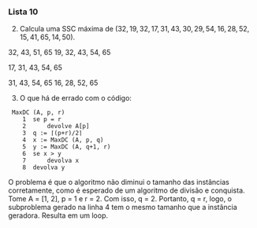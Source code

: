 ### Lista 10



2) Calcula uma SSC máxima de (32, 19, 32, 17, 31, 43, 30, 29, 54, 16, 28, 52, 15, 41, 65, 14, 50).

32, 43, 51, 65
19, 32, 43, 54, 65

17, 31, 43, 54, 65

31, 43, 54, 65
16, 28, 52, 65





3) O que há de errado com o código:

```
 MaxDC (A, p, r)
    1  se p = r
    2      devolve A[p]
    3  q := ⌈(p+r)/2⌉
    4  x := MaxDC (A, p, q)
    5  y := MaxDC (A, q+1, r)
    6  se x > y
    7      devolva x
    8  devolva y

```

O problema é que o algoritmo não diminui o tamanho das instâncias corretamente, como é esperado de um algoritmo de divisão e conquista. Tome A = [1, 2], p = 1 e r = 2. Com isso, q = 2. Portanto, q = r, logo, o subproblema gerado na linha 4 tem o mesmo tamanho que a instância geradora. Resulta em um loop.